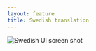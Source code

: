 ```yaml
---
layout: feature
title: Swedish translation
---
```


![Swedish UI screen shot](http://i57.tinypic.com/2vt7iiu.png)